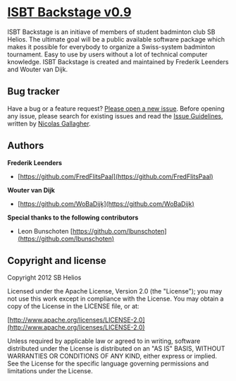 <!--
	need a logo first..
<a href="#">
  <img src="" width="100px">
</a>
-->
# [ISBT Backstage v0.9](https://github.com/FredFlitsPaal/ISBTsoftwareSBHelios)

ISBT Backstage is an initiave of members of student badminton club SB Helios.
The ultimate goal will be a public available software package which makes it possible for everybody to organize a Swiss-system badminton tournament.
Easy to use by users without a lot of technical computer knowledge.
ISBT Backstage is created and maintained by Frederik Leenders and Wouter van Dijk.



## Bug tracker

Have a bug or a feature request? [Please open a new issue](https://github.com/FredFlitsPaal/ISBTsoftwareSBHelios/issues). Before opening any issue, please search for existing issues and read the [Issue Guidelines](https://github.com/necolas/issue-guidelines), written by [Nicolas Gallagher](https://github.com/necolas/).



## Authors

**Frederik Leenders**

+ [https://github.com/FredFlitsPaal](https://github.com/FredFlitsPaal)

**Wouter van Dijk**

+ [https://github.com/WoBaDijk](https://github.com/WoBaDijk)

**Special thanks to the following contributors**

+ Leon Bunschoten [https://github.com/lbunschoten](https://github.com/lbunschoten)



## Copyright and license

Copyright 2012 SB Helios

Licensed under the Apache License, Version 2.0 (the "License");
you may not use this work except in compliance with the License.
You may obtain a copy of the License in the LICENSE file, or at:

  [http://www.apache.org/licenses/LICENSE-2.0](http://www.apache.org/licenses/LICENSE-2.0)

Unless required by applicable law or agreed to in writing, software
distributed under the License is distributed on an "AS IS" BASIS,
WITHOUT WARRANTIES OR CONDITIONS OF ANY KIND, either express or implied.
See the License for the specific language governing permissions and
limitations under the License.
